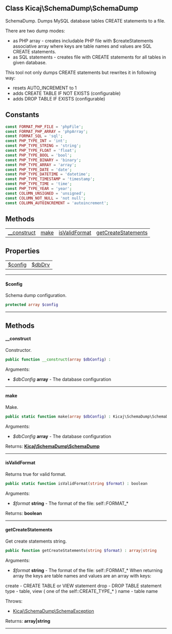 ## Class Kicaj\SchemaDump\SchemaDump
SchemaDump.
Dumps MySQL database tables CREATE statements to a file.

There are two dump modes:
 - as PHP array - creates includable PHP file with $createStatements
   associative array where keys are table names and values are SQL CREATE statements.
 - as SQL statements - creates file with CREATE statements for all tables in given database.

This tool not only dumps CREATE statements but rewrites it in following way:
 - resets AUTO_INCREMENT to 1
 - adds CREATE TABLE IF NOT EXISTS (configurable)
 - adds DROP TABLE IF EXISTS (configurable)
## Constants

```php
const FORMAT_PHP_FILE = 'phpFile';
const FORMAT_PHP_ARRAY = 'phpArray';
const FORMAT_SQL = 'sql';
const PHP_TYPE_INT = 'int';
const PHP_TYPE_STRING = 'string';
const PHP_TYPE_FLOAT = 'float';
const PHP_TYPE_BOOL = 'bool';
const PHP_TYPE_BINARY = 'binary';
const PHP_TYPE_ARRAY = 'array';
const PHP_TYPE_DATE = 'date';
const PHP_TYPE_DATETIME = 'datetime';
const PHP_TYPE_TIMESTAMP = 'timestamp';
const PHP_TYPE_TIME = 'time';
const PHP_TYPE_YEAR = 'year';
const COLUMN_UNSIGNED = 'unsigned';
const COLUMN_NOT_NULL = 'not null';
const COLUMN_AUTOINCREMENT = 'autoincrement';
```

## Methods

|                                              |                                              |                                              |                                              |
| -------------------------------------------- | -------------------------------------------- | -------------------------------------------- | -------------------------------------------- |
|         [__construct](#__construct)          |                [make](#make)                 |       [isValidFormat](#isvalidformat)        | [getCreateStatements](#getcreatestatements)  |

## Properties

|                      |                      |
| -------------------- | -------------------- |
|  [$config](#config)  |   [$dbDrv](#dbdrv)   |

-------

#### $config
Schema dump configuration.

```php
protected array $config
```

-------
## Methods
#### __construct
Constructor.
```php
public function __construct(array $dbConfig) : 
```
Arguments:
- _$dbConfig_ **array** - The database configuration

-------
#### make
Make.
```php
public static function make(array $dbConfig) : Kicaj\SchemaDump\SchemaDump
```
Arguments:
- _$dbConfig_ **array** - The database configuration

Returns: **[Kicaj\SchemaDump\SchemaDump](Kicaj-SchemaDump-SchemaDump.md)**

-------
#### isValidFormat
Returns true for valid format.
```php
public static function isValidFormat(string $format) : boolean
```
Arguments:
- _$format_ **string** - The format of the file: self::FORMAT_*

Returns: **boolean**

-------
#### getCreateStatements
Get create statements string.
```php
public function getCreateStatements(string $format) : array|string
```
Arguments:
- _$format_ **string** - The format of the file: self::FORMAT_*
When returning array the keys are table names and values are an
array with keys:

create - CREATE TABLE or VIEW statement
drop   - DROP TABLE statement
type   - table, view ( one of the self::CREATE_TYPE_* )
name   - table name


Throws:
- [Kicaj\SchemaDump\SchemaException](Kicaj-SchemaDump-SchemaException.md)

Returns: **array|string**

-------
